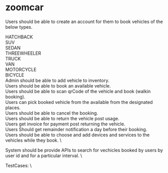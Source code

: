 # zoomcar
Users should be able to create an account for them to book vehicles of the below types.

HATCHBACK \
SUV \
SEDAN \
THREEWHEELER \
TRUCK \
VAN \
MOTORCYCLE \
BICYCLE \
Admin should be able to add vehicle to inventory. \
Users should be able to book an available vehicle. \
Users should be able to scan qrCode of the vehicle and book (walkin booking). \
Users can pick booked vehicle from the available from the designated places. \
Users should be able to cancel the booking. \
Users should be able to return the vehicle post usage. \
Users get invoice for payment post returning the vehicle. \
Users Should get remainder notification a day before their booking. \
Users should be able to choose and add devices and services to the vehicles while they book. \

System should be provide APIs to search for vechicles booked by users by user id and for a particular interval. \

TestCases: \



